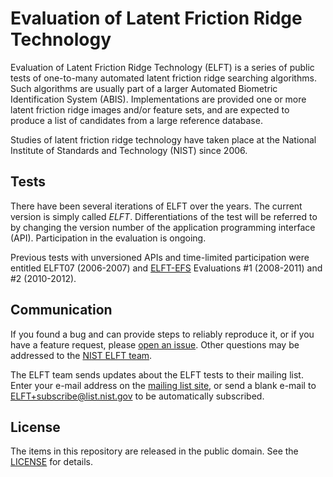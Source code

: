 Evaluation of Latent Friction Ridge Technology
==============================================

Evaluation of Latent Friction Ridge Technology (ELFT) is a series of public
tests of one-to-many automated latent friction ridge searching algorithms. Such
algorithms are usually part of a larger Automated Biometric Identification
System (ABIS). Implementations are provided one or more latent friction ridge
images and/or feature sets, and are expected to produce a list of candidates
from a large reference database.

Studies of latent friction ridge technology have taken place at the National
Institute of Standards and Technology (NIST) since 2006.

Tests
-----
There have been several iterations of ELFT over the years. The current version
is simply called _ELFT_. Differentiations of the test will be referred to by
changing the version number of the application programming interface (API).
Participation in the evaluation is ongoing.

Previous tests with unversioned APIs and time-limited participation were
entitled ELFT07 (2006-2007) and [ELFT-EFS] Evaluations #1 (2008-2011) and #2
(2010-2012).

Communication
-------------
If you found a bug and can provide steps to reliably reproduce it, or if you
have a feature request, please [open an issue]. Other questions may be addressed
to the [NIST ELFT team].

The ELFT team sends updates about the ELFT tests to their mailing list. Enter
your e-mail address on the [mailing list site], or send a blank e-mail to
ELFT+subscribe@list.nist.gov to be automatically subscribed.

License
-------
The items in this repository are released in the public domain. See the
[LICENSE] for details.

[open an issue]: https://github.com/usnistgov/elft/issues
[mailing list site]: https://groups.google.com/a/list.nist.gov/forum/#!forum/elft/join
[LICENSE]: https://github.com/usnistgov/elft/blob/master/LICENSE.md
[NIST ELFT team]: mailto:elft@nist.gov
[ELFT07]: https://www.nist.gov/image-group/elft
[ELFT-EFS]: https://www.nist.gov/itl/iad/image-group/nist-evaluation-latent-fingerprint-technologies-extended-feature-sets-elft-efs
